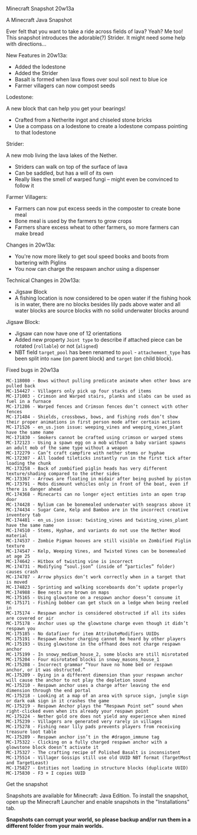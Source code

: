 
Minecraft Snapshot 20w13a

A Minecraft Java Snapshot

Ever felt that you want to take a ride across fields of lava? Yeah? Me too! This snapshot introduces the adorable(?) Strider. It might need some help with directions...

New Features in 20w13a:

* Added the lodestone
* Added the Strider
* Basalt is formed when lava flows over soul soil next to blue ice
* Farmer villagers can now compost seeds

Lodestone:

A new block that can help you get your bearings!

   * Crafted from a Netherite ingot and chiseled stone bricks
   * Use a compass on a lodestone to create a lodestone compass pointing to that lodestone

Strider:

A new mob living the lava lakes of the Nether.

   * Striders can walk on top of the surface of lava
   * Can be saddled, but has a will of its own
   * Really likes the smell of warped fungi – might even be convinced to follow it

Farmer Villagers:

   * Farmers can now put excess seeds in the composter to create bone meal
   * Bone meal is used by the farmers to grow crops
   * Farmers share excess wheat to other farmers, so more farmers can make bread

Changes in 20w13a:

   * You're now more likely to get soul speed books and boots from bartering with Piglins
   * You now can charge the respawn anchor using a dispenser

Technical Changes in 20w13a:

   * Jigsaw Block
   * A fishing location is now considered to be open water if the fishing hook is in water, there are no blocks besides lily pads above water and all water blocks are source blocks with no solid underwater blocks around

Jigsaw Block:

   * Jigsaw can now have one of 12 orientations
   * Added new property `Joint type` to describe if attached piece can be rotated (`rollable`) or not (`aligned`)
   * NBT field `target_pool` has been renamed to `pool`
    - `attachement_type` has been split into `name` (on parent block) and `target` (on child block).

Fixed bugs in 20w13a

    MC-118080 - Bows without pulling predicate animate when other bows are pulled back
    MC-154427 - Villagers only pick up four stacks of items
    MC-171003 - Crimson and Warped stairs, planks and slabs can be used as fuel in a furnace
    MC-171286 - Warped fences and Crimson fences don’t connect with other fences
    MC-171484 - Shields, crossbows, bows, and fishing rods don’t show their proper animations in first person mode after certain actions
    MC-171526 - en_us.json issue: weeping_vines and weeping_vines_plant have the same name
    MC-171830 - Smokers cannot be crafted using crimson or warped stems
    MC-172123 - Using a spawn egg on a mob without a baby variant spawns an adult mob of the same type without a weapon
    MC-172279 - Can’t craft campfire with nether stems or hyphae
    MC-172307 - All loaded tileticks instantly run in the first tick after loading the chunk
    MC-173258 - Back of zombified piglin heads has very different texture/shading compared to the other sides
    MC-173367 - Arrows are floating in midair after being pushed by piston
    MC-173791 - Mobs dismount vehicles only in front of the boat, even if there is danger ahead
    MC-174368 - Minecarts can no longer eject entities into an open trap door
    MC-174428 - Nylium can be bonemealed underwater with seagrass above it
    MC-174434 - Sugar Cane, Kelp and Bamboo are in the incorrect creative inventory tab
    MC-174481 - en_us.json issue: twisting_vines and twisting_vines_plant have the same name
    MC-174510 - Stems, Hyphae, and variants do not use the Nether Wood material
    MC-174537 - Zombie Pigman hooves are still visible on Zombified Piglin texture
    MC-174547 - Kelp, Weeping Vines, and Twisted Vines can be bonemealed at age 25
    MC-174642 - Hitbox of twisting vine is incorrect
    MC-174731 - Modifying “soul.json” (inside of “particles” folder) causes crash
    MC-174787 - Arrow physics don’t work correctly when in a target that is moved
    MC-174823 - Sprinting and walking scoreboards don’t update properly
    MC-174988 - Bee nests are brown on maps
    MC-175165 - Using glowstone on a respawn anchor doesn’t consume it
    MC-175171 - Fishing bobber can get stuck on a ledge when being reeled in
    MC-175174 - Respawn anchor is considered obstructed if all its sides are covered or air
    MC-175178 - Anchor uses up the glowstone charge even though it didn’t respawn you
    MC-175185 - No datafixer for item AttributeModifiers UUIDs
    MC-175191 - Respawn Anchor charging cannot be heard by other players
    MC-175193 - Using glowstone in the offhand does not charge respawn anchor
    MC-175199 - In snowy_medium_house_2, some blocks are still misrotated
    MC-175204 - Four misrotated blocks in snowy_masons_house_1
    MC-175208 - Incorrect grammar “Your have no home bed or respawn anchor, or it was obstructed.”
    MC-175209 - Dying in a different dimension than your respawn anchor will cause the anchor to not play the depletion sound
    MC-175210 - Respawn anchor uses a charge after leaving the end dimension through the end portal
    MC-175218 - Looking at a map of an area with spruce sign, jungle sign or dark oak sign in it crashes the game
    MC-175219 - Respawn Anchor plays the “Respawn Point set” sound when right-clicked even when its already your respawn point
    MC-175224 - Nether gold ore does not yield any experience when mined
    MC-175239 - Villagers are generated very rarely in villages
    MC-175278 - Fishing near lily pads prevents players from receiving treasure loot table
    MC-175289 - Respawn anchor isn’t in the #dragon_immune tag
    MC-175322 - Clicking on a fully charged respawn anchor with a glowstone block doesn’t activate it
    MC-175327 - The crafting recipe of Polished Basalt is inconsistent
    MC-175514 - Villager Gossips still use old UUID NBT format (TargetMost and TargetLeast)
    MC-175827 - Entities not loading in structure blocks (duplicate UUID)
    MC-175830 - F3 + I copies UUID

Get the snapshot

Snapshots are available for Minecraft: Java Edition. To install the snapshot, open up the Minecraft Launcher and enable snapshots in the "Installations" tab.

**Snapshots can corrupt your world, so please backup and/or run them in a different folder from your main worlds.**